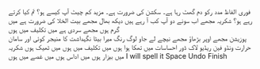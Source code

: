 فوری الفاظ
	مدد
	رکو
	دم گھٹ رہا ہے۔ سکشن کی ضرورت ہے۔
	مزید
	کم
چیٹ
	آپ کیسے ہو؟
	تم کیا کرتے رہے ہو؟
	شکریہ
	مجھے اب سونے دو
	آپ کب آ رہے ہیں
دیکھ بھال
	مجھے بیت الخلا کی ضرورت ہے
	میں گرم ہوں
	مجھے سردی ہے
	میں تکلیف میں ہوں	
پوزیشن
	مجھے اوپر بڑھاؤ
	مجھے نیچے لے جاو
لوگ
	رنگ
	میرا بیٹا
	نگہداشت کا منیجر
	کوئی اور
سامان
	حرارت
	ونڈو
	فین
	ریڈیو
	لاک ڈور
احساسات
	میں تھکا ہوا ہوں
	میں تکلیف میں ہوں
	میں ٹھیک ہوں شکریہ
	میں بیزار ہوں
	میں اداس ہوں
	میں غصے میں ہوں
I will spell it<meta data-spell-branch  data-spell-update-dyn-onchange>
	<meta data-dyn="spell-word-prediction" data-words-file="trees/Spell_Prediction/urdufrequency.json" data-max-nodes="3"  data-predict-after-n-chars="3">
	<meta data-dyn="spell-letter-prediction" data-words-file="trees/Spell_Prediction/urdufrequency.json">
	Space <meta data-spell-letter=" ">
	Undo <meta data-spell-delchar>
	Finish <meta data-spell-finish>